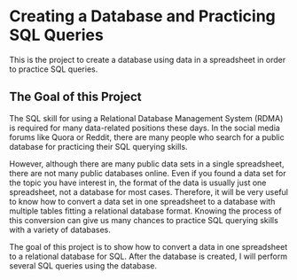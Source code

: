 # Creating a Database and Practicing SQL Queries
This is the project to create a database using data in a spreadsheet in order to practice SQL queries.

## The Goal of this Project
The SQL skill for using a Relational Database Management System (RDMA) is required for many data-related positions these days. In the social media forums like Quora or Reddit, there are many people who search for a public database for practicing their SQL querying skills.

However, although there are many public data sets in a single spreadsheet, there are not many public databases online. Even if you found a data set for the topic you have interest in, the format of the data is usually just one spreadsheet, not a database for most cases. Therefore, it will be very useful to know how to convert a data set in one spreadsheet to a database with multiple tables fitting a relational database format. Knowing the process of this conversion can give us many chances to practice SQL querying skills with a variety of databases.

The goal of this project is to show how to convert a data in one spreadsheet to a relational database for SQL. After the database is created, I will perform several SQL queries using the database.
